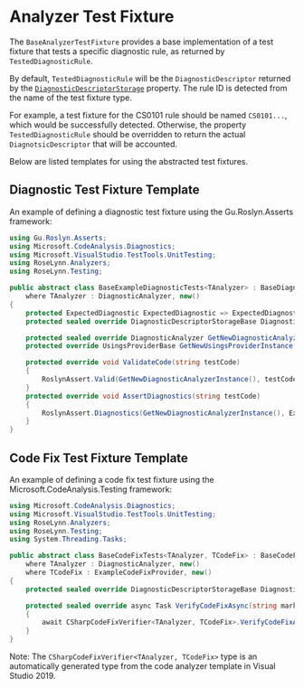 # Analyzer Test Fixture

The `BaseAnalyzerTestFixture` provides a base implementation of a test fixture that tests a specific diagnostic rule, as returned by `TestedDiagnosticRule`.

By default, `TestedDiagnosticRule` will be the `DiagnosticDescriptor` returned by the [`DiagnosticDescriptorStorage`](../RoseLynn.Analyzers/descriptorStorage.md) property. The rule ID is detected from the name of the test fixture type.

For example, a test fixture for the CS0101 rule should be named `CS0101...`, which would be successfully detected. Otherwise, the property `TestedDiagnosticRule` should be overridden to return the actual `DiagnotsicDescriptor` that will be accounted.

Below are listed templates for using the abstracted test fixtures.

## Diagnostic Test Fixture Template

An example of defining a diagnostic test fixture using the Gu.Roslyn.Asserts framework:

```csharp
using Gu.Roslyn.Asserts;
using Microsoft.CodeAnalysis.Diagnostics;
using Microsoft.VisualStudio.TestTools.UnitTesting;
using RoseLynn.Analyzers;
using RoseLynn.Testing;

public abstract class BaseExampleDiagnosticTests<TAnalyzer> : BaseDiagnosticTests
    where TAnalyzer : DiagnosticAnalyzer, new()
{
    protected ExpectedDiagnostic ExpectedDiagnostic => ExpectedDiagnostic.Create(TestedDiagnosticRule);
    protected sealed override DiagnosticDescriptorStorageBase DiagnosticDescriptorStorage => ExampleDiagnosticDescriptorStorage.Instance;

    protected sealed override DiagnosticAnalyzer GetNewDiagnosticAnalyzerInstance() => new TAnalyzer();
    protected override UsingsProviderBase GetNewUsingsProviderInstance() => ExampleUsingsProvider.Instance;

    protected override void ValidateCode(string testCode)
    {
        RoslynAssert.Valid(GetNewDiagnosticAnalyzerInstance(), testCode);
    }
    protected override void AssertDiagnostics(string testCode)
    {
        RoslynAssert.Diagnostics(GetNewDiagnosticAnalyzerInstance(), ExpectedDiagnostic, testCode);
    }
}
```

## Code Fix Test Fixture Template

An example of defining a code fix test fixture using the Microsoft.CodeAnalysis.Testing framework:

```csharp
using Microsoft.CodeAnalysis.Diagnostics;
using Microsoft.VisualStudio.TestTools.UnitTesting;
using RoseLynn.Analyzers;
using RoseLynn.Testing;
using System.Threading.Tasks;

public abstract class BaseCodeFixTests<TAnalyzer, TCodeFix> : BaseCodeFixDiagnosticTests<TAnalyzer, TCodeFix>
    where TAnalyzer : DiagnosticAnalyzer, new()
    where TCodeFix : ExampleCodeFixProvider, new()
{
    protected sealed override DiagnosticDescriptorStorageBase DiagnosticDescriptorStorage => ExampleDiagnosticDescriptorStorage.Instance;

    protected sealed override async Task VerifyCodeFixAsync(string markupCode, string expected, int codeActionIndex)
    {
        await CSharpCodeFixVerifier<TAnalyzer, TCodeFix>.VerifyCodeFixAsync(markupCode, expected, codeActionIndex);
    }
}
```

Note: The `CSharpCodeFixVerifier<TAnalyzer, TCodeFix>` type is an automatically generated type from the code analyzer template in Visual Studio 2019.